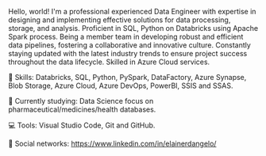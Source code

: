 Hello, world! I'm a professional experienced Data Engineer with expertise in designing and implementing effective solutions for data processing, storage, and analysis. Proficient in SQL, Python on Databricks using Apache Spark process. Being a member team in developing robust and efficient data pipelines, fostering a collaborative and innovative culture. Constantly staying updated with the latest industry trends to ensure project success throughout the data lifecycle. Skilled in Azure Cloud services.

🚀 Skills: Databricks, SQL, Python, PySpark, DataFactory, Azure Synapse, Blob Storage, Azure Cloud, Azure DevOps, PowerBI, SSIS and SSAS.

🌈 Currently studying: Data Science focus on pharmaceutical/medicines/health databases.

💻 Tools: Visual Studio Code, Git and GitHub.

💌 Social networks: https://www.linkedin.com/in/elainerdangelo/
